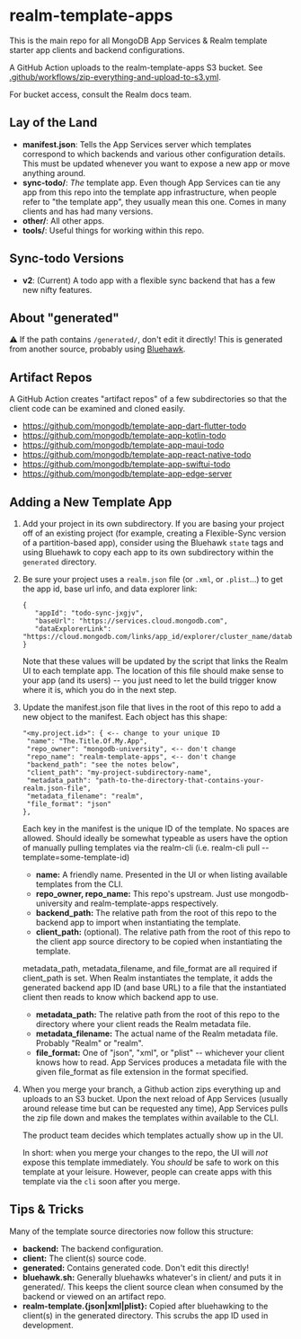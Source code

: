 # realm-template-apps

This is the main repo for all MongoDB App Services & Realm template starter app
clients and backend configurations.

A GitHub Action uploads to the realm-template-apps S3 bucket. See [.github/workflows/zip-everything-and-upload-to-s3.yml](.github/workflows/zip-everything-and-upload-to-s3.yml).

For bucket access, consult the Realm docs team.

## Lay of the Land

- **manifest.json**: Tells the App Services server which templates correspond to
  which backends and various other configuration details. This must be updated
  whenever you want to expose a new app or move anything around.
- **sync-todo/**: _The_ template app. Even though App Services can tie any app
  from this repo into the template app infrastructure, when people refer to
  "the template app", they usually mean this one. Comes in many clients and has
  had many versions.
- **other/**: All other apps.
- **tools/**: Useful things for working within this repo.

## Sync-todo Versions

- **v2**: (Current) A todo app with a flexible sync backend that has a few new nifty features.

## About "generated"

⚠️ If the path contains `/generated/`, don't edit it directly! This is generated
from another source, probably using
[Bluehawk](https://github.com/mongodb-university/bluehawk).

## Artifact Repos

A GitHub Action creates "artifact repos" of a few subdirectories so that the client code can be examined and cloned easily.

- https://github.com/mongodb/template-app-dart-flutter-todo
- https://github.com/mongodb/template-app-kotlin-todo
- https://github.com/mongodb/template-app-maui-todo
- https://github.com/mongodb/template-app-react-native-todo
- https://github.com/mongodb/template-app-swiftui-todo
- https://github.com/mongodb/template-app-edge-server

## Adding a New Template App

1. Add your project in its own subdirectory. If you are basing your project off
   of an existing project (for example, creating a Flexible-Sync version of a
   partition-based app), consider using the Bluehawk `state` tags and using
   Bluehawk to copy each app to its own subdirectory within the
   `generated` directory.

2. Be sure your project uses a `realm.json` file (or `.xml`, or `.plist`...) to
   get the app id, base url info, and data explorer link:

   ```
   {
      "appId": "todo-sync-jxgjv",
      "baseUrl": "https://services.cloud.mongodb.com",
      "dataExplorerLink": "https://cloud.mongodb.com/links/app_id/explorer/cluster_name/database/collection/find"
   }
   ```

   Note that these values will be updated by the script that links the
   Realm UI to each template app. The location of this file should make sense
   to your app (and its users) -- you just need to let the build trigger know
   where it is, which you do in the next step.

3. Update the manifest.json file that lives in the root of this repo to add a
   new object to the manifest. Each object has this shape:

   ```
   "<my.project.id>": { <-- change to your unique ID
    "name": "The.Title.Of.My.App",
    "repo_owner": "mongodb-university", <-- don't change
    "repo_name": "realm-template-apps", <-- don't change
    "backend_path": "see the notes below",
    "client_path": "my-project-subdirectory-name",
    "metadata_path": "path-to-the-directory-that-contains-your-realm.json-file",
    "metadata_filename": "realm",
    "file_format": "json"
   },

   ```

   Each key in the manifest is the unique ID of the template. No spaces are
   allowed. Should ideally be somewhat typeable as users have the option of
   manually pulling templates via the realm-cli (i.e. realm-cli pull
   --template=some-template-id)

   - **name:** A friendly name. Presented in the UI or when listing available
     templates from the CLI.
   - **repo_owner, repo_name:** This repo's upstream. Just use mongodb-university
     and realm-template-apps respectively.
   - **backend_path:** The relative path from the root of this repo to the backend
     app to import when instantiating the template.
   - **client_path:** (optional). The relative path from the root of this repo to
     the client app source directory to be copied when instantiating the
     template.

   metadata_path, metadata_filename, and file_format are all required if
   client_path is set. When Realm instantiates the template, it adds the
   generated backend app ID (and base URL) to a file that the instantiated
   client then reads to know which backend app to use.

   - **metadata_path:** The relative path from the root of this repo to the
     directory where your client reads the Realm metadata file.
   - **metadata_filename:** The actual name of the Realm metadata file. Probably
     "Realm" or "realm".
   - **file_format:** One of "json", "xml", or "plist" -- whichever your client
     knows how to read. App Services produces a metadata file with the given
     file_format as file extension in the format specified.

4. When you merge your branch, a Github action zips everything up and uploads to
   an S3 bucket. Upon the next reload of App Services (usually around release
   time but can be requested any time), App Services pulls the zip file down and
   makes the templates within available to the CLI.

   The product team decides which templates actually show up in the UI.

   In short: when you merge your changes to the repo, the UI will _not_ expose
   this template immediately. You _should_ be safe to work on this template at
   your leisure. However, people can create apps with this template via the
   `cli` soon after you merge.

## Tips & Tricks

Many of the template source directories now follow this structure:

- **backend:** The backend configuration.
- **client:** The client(s) source code.
- **generated:** Contains generated code. Don't edit this directly!
- **bluehawk.sh:** Generally bluehawks whatever's in client/ and puts it in
  generated/. This keeps the client source clean when consumed by the backend or
  viewed on an artifact repo.
- **realm-template.{json|xml|plist}:** Copied after bluehawking to the client(s)
  in the generated directory. This scrubs the app ID used in development.
